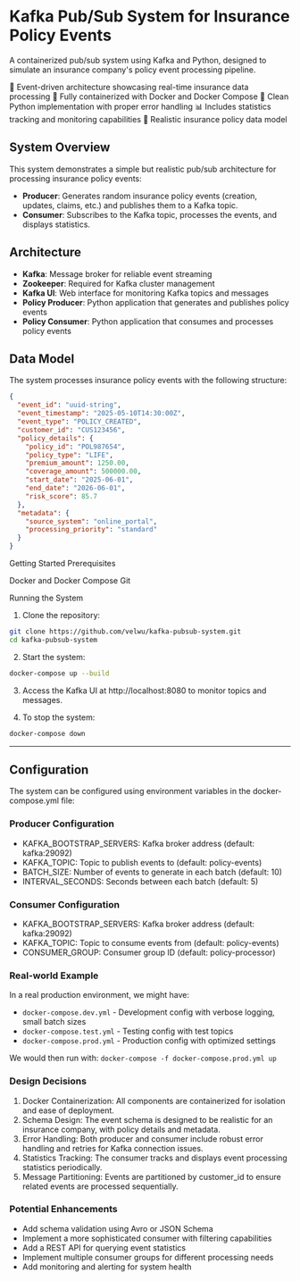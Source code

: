 # Kafka Pub/Sub System for Insurance Policy Events

A containerized pub/sub system using Kafka and Python, designed to simulate an insurance company's policy event processing pipeline.

🔄 Event-driven architecture showcasing real-time insurance data processing
🐳 Fully containerized with Docker and Docker Compose
🐍 Clean Python implementation with proper error handling
📊 Includes statistics tracking and monitoring capabilities
📝 Realistic insurance policy data model

## System Overview

This system demonstrates a simple but realistic pub/sub architecture for processing insurance policy events:

- **Producer**: Generates random insurance policy events (creation, updates, claims, etc.) and publishes them to a Kafka topic.
- **Consumer**: Subscribes to the Kafka topic, processes the events, and displays statistics.

## Architecture

- **Kafka**: Message broker for reliable event streaming
- **Zookeeper**: Required for Kafka cluster management
- **Kafka UI**: Web interface for monitoring Kafka topics and messages
- **Policy Producer**: Python application that generates and publishes policy events
- **Policy Consumer**: Python application that consumes and processes policy events

## Data Model

The system processes insurance policy events with the following structure:

```json
{
  "event_id": "uuid-string",
  "event_timestamp": "2025-05-10T14:30:00Z",
  "event_type": "POLICY_CREATED",
  "customer_id": "CUS123456",
  "policy_details": {
    "policy_id": "POL987654",
    "policy_type": "LIFE",
    "premium_amount": 1250.00,
    "coverage_amount": 500000.00,
    "start_date": "2025-06-01",
    "end_date": "2026-06-01",
    "risk_score": 85.7
  },
  "metadata": {
    "source_system": "online_portal",
    "processing_priority": "standard"
  }
}
```

Getting Started
Prerequisites

Docker and Docker Compose
Git

Running the System

1. Clone the repository:
```sh
git clone https://github.com/velwu/kafka-pubsub-system.git
cd kafka-pubsub-system
```

2. Start the system:
```sh
docker-compose up --build
```

3. Access the Kafka UI at http://localhost:8080 to monitor topics and messages.

4. To stop the system:
```sh
docker-compose down
```

---

## Configuration
The system can be configured using environment variables in the docker-compose.yml file:

### Producer Configuration
- KAFKA_BOOTSTRAP_SERVERS: Kafka broker address (default: kafka:29092)
- KAFKA_TOPIC: Topic to publish events to (default: policy-events)
- BATCH_SIZE: Number of events to generate in each batch (default: 10)
- INTERVAL_SECONDS: Seconds between each batch (default: 5)

### Consumer Configuration
- KAFKA_BOOTSTRAP_SERVERS: Kafka broker address (default: kafka:29092)
- KAFKA_TOPIC: Topic to consume events from (default: policy-events)
- CONSUMER_GROUP: Consumer group ID (default: policy-processor)

### Real-world Example
In a real production environment, we might have:
- `docker-compose.dev.yml` - Development config with verbose logging, small batch sizes
- `docker-compose.test.yml` - Testing config with test topics
- `docker-compose.prod.yml` - Production config with optimized settings

We would then run with: `docker-compose -f docker-compose.prod.yml up`

### Design Decisions
1. Docker Containerization: All components are containerized for isolation and ease of deployment.
2. Schema Design: The event schema is designed to be realistic for an insurance company, with policy details and metadata.
3. Error Handling: Both producer and consumer include robust error handling and retries for Kafka connection issues.
4. Statistics Tracking: The consumer tracks and displays event processing statistics periodically.
5. Message Partitioning: Events are partitioned by customer_id to ensure related events are processed sequentially.

### Potential Enhancements
- Add schema validation using Avro or JSON Schema
- Implement a more sophisticated consumer with filtering capabilities
- Add a REST API for querying event statistics
- Implement multiple consumer groups for different processing needs
- Add monitoring and alerting for system health
